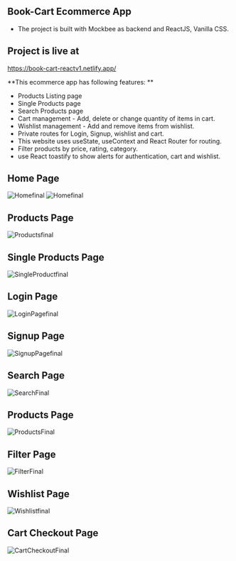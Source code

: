## Book-Cart Ecommerce App

- The project is built with Mockbee as backend and ReactJS, Vanilla CSS. 

## Project is live at 
https://book-cart-reactv1.netlify.app/

**This ecommerce app has following features: **
- Products Listing page
- Single Products page
- Search Products page 
- Cart management - Add, delete or change quantity of items in cart. 
- Wishlist management - Add and remove items from wishlist. 
- Private routes for Login, Signup, wishlist and cart.
- This website uses useState, useContext and React Router for routing. 
- Filter products by price, rating, category.
- use React toastify to show alerts for authentication, cart and wishlist. 


## Home Page
![Homefinal](https://github.com/swapnilbawane/book-cart/assets/90078330/d7e84d46-3977-4803-a47f-2e90fa888aac)
![Homefinal](https://github.com/swapnilbawane/book-cart/assets/90078330/a9ad14f3-a587-4d1d-a4ff-e662417ab284)


## Products Page
![Productsfinal](https://github.com/swapnilbawane/book-cart/assets/90078330/c7505499-2ab3-4752-94dc-3048c2763d5b)

## Single Products Page
![SingleProductfinal](https://github.com/swapnilbawane/book-cart/assets/90078330/ec23e912-befc-47cd-b5f5-ba2858c4779f)

## Login Page
![LoginPagefinal](https://github.com/swapnilbawane/book-cart/assets/90078330/c30129ce-2b52-44b9-8ff2-0669e6574589)

## Signup Page
![SignupPagefinal](https://github.com/swapnilbawane/book-cart/assets/90078330/94637387-1604-4b46-9135-6726731083de)

## Search Page
![SearchFinal](https://github.com/swapnilbawane/book-cart/assets/90078330/5ec120d7-92ca-45b1-8538-a5f1e6b2a3d5)

## Products Page 
![ProductsFinal](https://github.com/swapnilbawane/book-cart/assets/90078330/d68f0274-dda3-4576-9c3a-37000a854afb)

## Filter Page 
![FilterFinal](https://github.com/swapnilbawane/book-cart/assets/90078330/2ce47269-49f7-4e17-b68b-96712e91c4f5)

## Wishlist Page
![Wishlistfinal](https://github.com/swapnilbawane/book-cart/assets/90078330/79329c5e-a357-4397-980a-354bfa6fdfee)

## Cart Checkout Page
![CartCheckoutFinal](https://github.com/swapnilbawane/book-cart/assets/90078330/3f25e949-632a-4d3b-b1af-fd4e0d886a4c)


